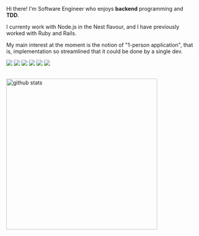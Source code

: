 <p align="left">
  Hi there! I'm Software Engineer who enjoys <strong>backend</strong> programming and <strong>TDD</strong>.
</p>
<p align="left">
  I currenty work with Node.js in the Nest flavour, and I have previously worked with Ruby and Rails.
</p>
<p align="left">
  My main interest at the moment is the notion of "1-person application", that is, implementation so streamlined that it could be done by a single dev.
</p>

<div>
  <img src="https://img.shields.io/badge/HTML5-A5BF35?style=for-the-badge&logo=html5&logoColor=white" >
  <img src="https://img.shields.io/badge/CSS-E6A425?&style=for-the-badge&logo=css3&logoColor=white" >
  <img src="https://img.shields.io/badge/JavaScript-26ABFF?&style=for-the-badge&logo=javascript&logoColor=white" >
  <img src="https://img.shields.io/badge/Node-316192?&style=for-the-badge&logo=node.js&logoColor=white" >
  <img src="https://img.shields.io/badge/Ruby-B61D1D?&style=for-the-badge&logo=ruby&logoColor=white" >
  <img src="https://img.shields.io/badge/Rails-red?&style=for-the-badge&logo=rubyonrails&logoColor=white" >
</div>
<p>
  <BR>
  <img src="https://github-readme-stats.vercel.app/api?username=kyriri&show_icons=true" min-width="400px" max-width="400px" width="400px" alt="github stats">
</p>
